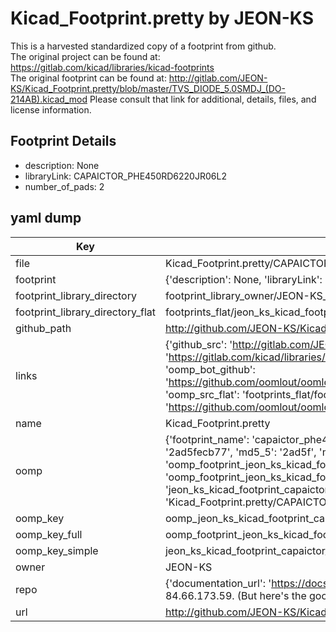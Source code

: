 # Kicad_Footprint.pretty by JEON-KS  
This is a harvested standardized copy of a footprint from github.  
The original project can be found at:  
https://gitlab.com/kicad/libraries/kicad-footprints  
The original footprint can be found at:
http://gitlab.com/JEON-KS/Kicad_Footprint.pretty/blob/master/TVS_DIODE_5.0SMDJ_(DO-214AB).kicad_mod
Please consult that link for additional, details, files, and license information.  
## Footprint Details
* description: None  
* libraryLink: CAPAICTOR_PHE450RD6220JR06L2  
* number_of_pads: 2  
## yaml dump  
| Key | Value |  
| --- | --- |  
| file | Kicad_Footprint.pretty/CAPAICTOR_PHE450RD6220JR06L2.kicad_mod |  
| footprint | {'description': None, 'libraryLink': 'CAPAICTOR_PHE450RD6220JR06L2', 'number_of_pads': 2} |  
| footprint_library_directory | footprint_library_owner/JEON-KS_Kicad_Footprint.pretty |  
| footprint_library_directory_flat | footprints_flat/jeon_ks_kicad_footprint_capaictor_phe450rd6220jr06l2/working |  
| github_path | http://github.com/JEON-KS/Kicad_Footprint.pretty/blob/master/CAPAICTOR_PHE450RD6220JR06L2.kicad_mod |  
| links | {'github_src': 'http://gitlab.com/JEON-KS/Kicad_Footprint.pretty/blob/master/TVS_DIODE_5.0SMDJ_(DO-214AB).kicad_mod', 'github_src_repo': 'https://gitlab.com/kicad/libraries/kicad-footprints', 'oomp_bot': 'footprints/jeon_ks_kicad_footprint_capaictor_phe450rd6220jr06l2/working', 'oomp_bot_github': 'https://github.com/oomlout/oomlout_oomp_footprint_bot/tree/main/footprints/jeon_ks_kicad_footprint_capaictor_phe450rd6220jr06l2/working', 'oomp_src_flat': 'footprints_flat/footprints_flat/jeon_ks_kicad_footprint_capaictor_phe450rd6220jr06l2/working', 'oomp_src_flat_github': 'https://github.com/oomlout/oomlout_oomp_footprint_src/tree/main/footprints_flat/jeon_ks_kicad_footprint_capaictor_phe450rd6220jr06l2/working'} |  
| name | Kicad_Footprint.pretty |  
| oomp | {'footprint_name': 'capaictor_phe450rd6220jr06l2', 'library_name': 'kicad_footprint', 'md5': '2ad5fecb77bc2cfaa7ac413cdd37967b', 'md5_10': '2ad5fecb77', 'md5_5': '2ad5f', 'md5_6': '2ad5fe', 'oomp_key': 'oomp_jeon_ks_kicad_footprint_capaictor_phe450rd6220jr06l2', 'oomp_key_extra': 'oomp_footprint_jeon_ks_kicad_footprint_capaictor_phe450rd6220jr06l2', 'oomp_key_full': 'oomp_footprint_jeon_ks_kicad_footprint_capaictor_phe450rd6220jr06l2_2ad5fe', 'oomp_key_simple': 'jeon_ks_kicad_footprint_capaictor_phe450rd6220jr06l2', 'original_filename': 'Kicad_Footprint.pretty/CAPAICTOR_PHE450RD6220JR06L2.kicad_mod', 'owner_name': 'jeon_ks'} |  
| oomp_key | oomp_jeon_ks_kicad_footprint_capaictor_phe450rd6220jr06l2 |  
| oomp_key_full | oomp_footprint_jeon_ks_kicad_footprint_capaictor_phe450rd6220jr06l2 |  
| oomp_key_simple | jeon_ks_kicad_footprint_capaictor_phe450rd6220jr06l2 |  
| owner | JEON-KS |  
| repo | {'documentation_url': 'https://docs.github.com/rest/overview/resources-in-the-rest-api#rate-limiting', 'message': "API rate limit exceeded for 84.66.173.59. (But here's the good news: Authenticated requests get a higher rate limit. Check out the documentation for more details.)"} |  
| url | http://github.com/JEON-KS/Kicad_Footprint.pretty |  

